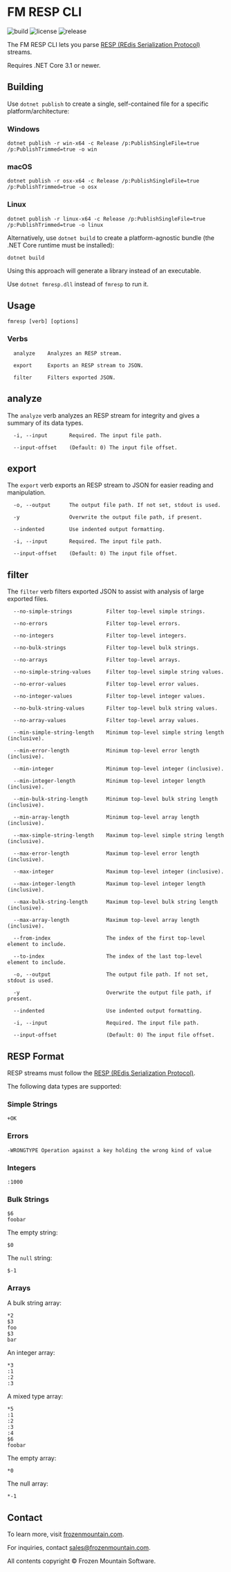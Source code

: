 # FM RESP CLI

![build](https://github.com/frozenmountain/fm-resp/workflows/build/badge.svg) ![license](https://img.shields.io/badge/License-MIT-yellow.svg) ![release](https://img.shields.io/github/v/release/frozenmountain/fm-resp.svg)

The FM RESP CLI lets you parse [RESP (REdis Serialization Protocol)](https://redis.io/topics/protocol) streams.

Requires .NET Core 3.1 or newer.

## Building

Use `dotnet publish` to create a single, self-contained file for a specific platform/architecture:

### Windows

    dotnet publish -r win-x64 -c Release /p:PublishSingleFile=true /p:PublishTrimmed=true -o win

### macOS

    dotnet publish -r osx-x64 -c Release /p:PublishSingleFile=true /p:PublishTrimmed=true -o osx

### Linux

    dotnet publish -r linux-x64 -c Release /p:PublishSingleFile=true /p:PublishTrimmed=true -o linux

Alternatively, use `dotnet build` to create a platform-agnostic bundle (the .NET Core runtime must be installed):

    dotnet build

Using this approach will generate a library instead of an executable.

Use `dotnet fmresp.dll` instead of `fmresp` to run it.

## Usage

    fmresp [verb] [options]

### Verbs

      analyze    Analyzes an RESP stream.

      export     Exports an RESP stream to JSON.

      filter     Filters exported JSON.

## analyze

The `analyze` verb analyzes an RESP stream for integrity and gives a summary of its data types.

      -i, --input       Required. The input file path.

      --input-offset    (Default: 0) The input file offset.

## export

The `export` verb exports an RESP stream to JSON for easier reading and manipulation.

      -o, --output      The output file path. If not set, stdout is used.

      -y                Overwrite the output file path, if present.

      --indented        Use indented output formatting.

      -i, --input       Required. The input file path.

      --input-offset    (Default: 0) The input file offset.

## filter

The `filter` verb filters exported JSON to assist with analysis of large exported files.

      --no-simple-strings           Filter top-level simple strings.

      --no-errors                   Filter top-level errors.

      --no-integers                 Filter top-level integers.

      --no-bulk-strings             Filter top-level bulk strings.

      --no-arrays                   Filter top-level arrays.

      --no-simple-string-values     Filter top-level simple string values.

      --no-error-values             Filter top-level error values.

      --no-integer-values           Filter top-level integer values.

      --no-bulk-string-values       Filter top-level bulk string values.

      --no-array-values             Filter top-level array values.

      --min-simple-string-length    Minimum top-level simple string length (inclusive).

      --min-error-length            Minimum top-level error length (inclusive).

      --min-integer                 Minimum top-level integer (inclusive).

      --min-integer-length          Minimum top-level integer length (inclusive).

      --min-bulk-string-length      Minimum top-level bulk string length (inclusive).

      --min-array-length            Minimum top-level array length (inclusive).

      --max-simple-string-length    Maximum top-level simple string length (inclusive).

      --max-error-length            Maximum top-level error length (inclusive).

      --max-integer                 Maximum top-level integer (inclusive).

      --max-integer-length          Maximum top-level integer length (inclusive).

      --max-bulk-string-length      Maximum top-level bulk string length (inclusive).

      --max-array-length            Maximum top-level array length (inclusive).

      --from-index                  The index of the first top-level element to include.

      --to-index                    The index of the last top-level element to include.

      -o, --output                  The output file path. If not set, stdout is used.

      -y                            Overwrite the output file path, if present.

      --indented                    Use indented output formatting.

      -i, --input                   Required. The input file path.

      --input-offset                (Default: 0) The input file offset.

## RESP Format
RESP streams must follow the [RESP (REdis Serialization Protocol)](https://redis.io/topics/protocol).

The following data types are supported:

### Simple Strings

    +OK

### Errors

    -WRONGTYPE Operation against a key holding the wrong kind of value

### Integers

    :1000

### Bulk Strings

    $6
    foobar

The empty string:

    $0

The `null` string:

    $-1

### Arrays

A bulk string array:

    *2
    $3
    foo
    $3
    bar

An integer array:

    *3
    :1
    :2
    :3

A mixed type array:

    *5
    :1
    :2
    :3
    :4
    $6
    foobar
    
The empty array:

    *0

The null array:

    *-1

## Contact

To learn more, visit [frozenmountain.com](https://www.frozenmountain.com).

For inquiries, contact [sales@frozenmountain.com](mailto:sales@frozenmountain.com).

All contents copyright © Frozen Mountain Software.
